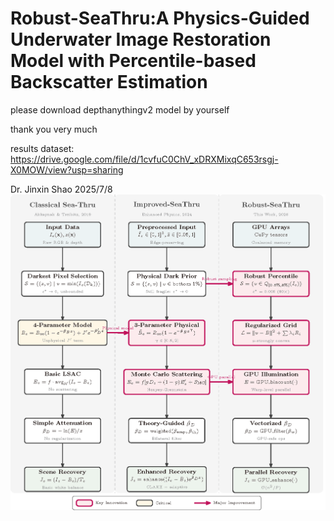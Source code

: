 # Robust-SeaThru:A Physics-Guided Underwater Image Restoration Model with Percentile-based Backscatter Estimation

please download depthanythingv2 model by yourself

thank you very much

results dataset: https://drive.google.com/file/d/1cvfuC0ChV_xDRXMixqC653rsgj-X0MOW/view?usp=sharing

Dr. Jinxin Shao
2025/7/8
![Logo](./test_flowchart.png)
